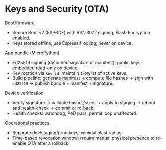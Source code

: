 # Keys and Security (OTA)

Boot/firmware
- Secure Boot v2 (ESP-IDF) with RSA‑3072 signing; Flash Encryption enabled.
- Keys stored offline; use Espressif tooling; never on device.

App bundle (MicroPython)
- Ed25519 signing (detached signature of manifest); public keys embedded read-only on device.
- Key rotation via `key_id`; maintain allowlist of active keys.
- Build pipeline: generate manifest → compute file hashes → sign with `ed25519` → publish bundle + manifest + signature.

Device verification
- Verify signature → validate hashes/sizes → apply to staging → reboot and health-check → commit or rollback.
- Health checks: watchdog, PoD pass, permit loop unaffected.

Operational practices
- Separate dev/staging/prod keys; minimal blast radius.
- Time-based revocation window; require manual physical presence to re-enable OTA after a rollback.

